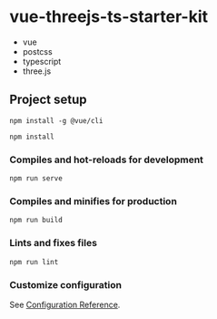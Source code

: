 # vue-threejs-ts-starter-kit

- vue
- postcss
- typescript
- three.js

## Project setup
```
npm install -g @vue/cli
```

```
npm install
```

### Compiles and hot-reloads for development
```
npm run serve
```

### Compiles and minifies for production
```
npm run build
```

### Lints and fixes files
```
npm run lint
```

### Customize configuration
See [Configuration Reference](https://cli.vuejs.org/config/).
